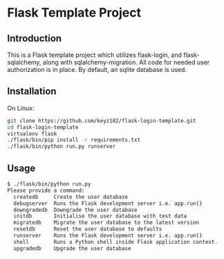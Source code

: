 # Flask Template Project

## Introduction
This is a Flask template project which utilizes flask-login, and flask-sqlalchemy, along with sqlalchemy-migration.
All code for needed user authorization is in place. By default, an sqlite database is used.


## Installation
On Linux:

```bash
git clone https://github.com/keyz182/flask-login-template.git
cd flask-login-template
virtualenv flask
./flask/bin/pip install -r requirements.txt
./flask/bin/python run.py runserver
```

## Usage

```bash
$ ./flask/bin/python run.py
Please provide a command:
  createdb     Create the user database
  debugserver  Runs the Flask development server i.e. app.run()
  downgradedb  Downgrade the user database
  initdb       Initialise the user database with test data
  migratedb    Migrate the user database to the latest version
  resetdb      Reset the user database to defaults
  runserver    Runs the Flask development server i.e. app.run()
  shell        Runs a Python shell inside Flask application context.
  upgradedb    Upgrade the user database
```